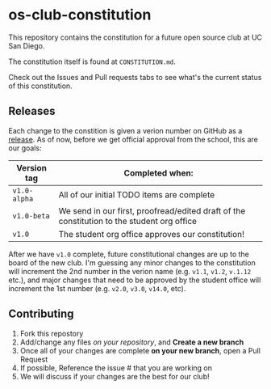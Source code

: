 # os-club-constitution

This repository contains the constitution for a future open source club at UC San Diego.

The constitution itself is found at `CONSTITUTION.md`.

Check out the Issues and Pull requests tabs to see what's the current status of this constitution.

## Releases

Each change to the constition is given a verion number on GitHub as a [release](https://github.com/asg017/os-club-constitution/releases). As of now, before we get official approval from the school, this are our goals:

|Version tag|Completed when:
|-|-
|`v1.0-alpha`|All of our initial TODO items are complete
|`v1.0-beta`|We send in our first, proofread/edited draft of the constitution to the student org office
|`v1.0`|The student org office approves our constitution!

After we have `v1.0` complete, future constitutional changes are up to the board of the new club. I'm guessing any minor changes to the constitution will increment the 2nd number in the verion name (e.g. `v1.1`, `v1.2`, `v.1.12` etc.), and major changes that need to be approved by the student office will increment the 1st number (e.g. `v2.0`, `v3.0`, `v14.0`, etc).


## Contributing

1. Fork this repostory
2. Add/change any files *on your repository*, and **Create a new branch**
3. Once all of your changes are complete **on your new branch**, open a Pull Request
4. If possible, Reference the issue # that you are working on 
5. We will discuss if your changes are the best for our club!

